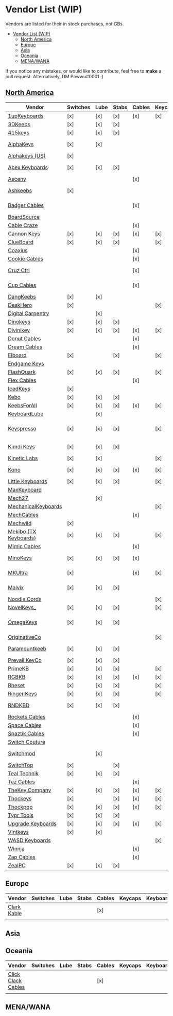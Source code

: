 # Vendor List (WIP)

Vendors are listed for their in stock purchases, not GBs.

- [Vendor List (WIP)](#vendor-list-wip)
  - [North America](#north-america)
  - [Europe](#europe)
  - [Asia](#asia)
  - [Oceania](#oceania)
  - [MENA/WANA](#menawana)

If you notice any mistakes, or would like to contribute, feel free to **make** a pull request. Alternatively, DM Powwu#0001 :)

## [North America](#north-america)

| Vendor                                                  | Switches | Lube | Stabs | Cables | Keycaps | Keyboards | Location                   |
| ------------------------------------------------------- | -------- | ---- | ----- | ------ | ------- | --------- | -------------------------- |
| [1upKeyboards](https://1upkeyboards.com)                | [x]      | [x]  | [x]   | [x]    | [x]     | [x]       | New York City              |
| [3DKeebs](https://3dkeebs.com)                          | [x]      | [x]  | [x]   |        |         |           | Dallas                     |
| [415keys](https://415keys.com)                          | [x]      | [x]  | [x]   |        |         |           | Richmond                   |
| [AlphaKeys](https://alphakeys.ca/)                      | [x]      | [x]  |       |        |         |           | Toronto, Canada            |
| [Alphakeys (US)](https://alphakeys.com/)                | [x]      |      |       |        |         |           | ?                          |
| [Apex Keyboards](https://apexkeyboards.ca/)             | [x]      | [x]  | [x]   |        |         |           | Toronto, Canada            |
| [Asceny](https://asceny.com/)                           |          |      |       | [x]    |         |           | ?                          |
| [Ashkeebs](https://ashkeebs.com/)                       | [x]      |      |       |        |         |           | Victoria, BC, Canada       |
| [Badger Cables](https://badgercables.com/)              |          |      |       | [x]    |         |           | Victoria, BC, Canada       |
| [BoardSource](https://boardsource.xyz/)                 |          |      |       |        |         | [x]       | ?                          |
| [Cable Craze](https://cablecraze.net/)                  |          |      |       | [x]    |         |           | ?                          |
| [Cannon Keys](https://cannonkeys.com/)                  | [x]      | [x]  | [x]   | [x]    | [x]     | [x]       | Rhode Island               |
| [ClueBoard](https://clueboard.co/)                      | [x]      | [x]  | [x]   |        | [x]     | [x]       | ?                          |
| [Coaxius](https://coaxius.com/)                         |          |      |       | [x]    |         |           | California                 |
| [Cookie Cables](https://cookiecables.com/)              |          |      |       | [x]    |         |           | ?                          |
| [Cruz Ctrl](https://cruzctrl.gg/)                       |          |      |       | [x]    |         |           | Bay Area, California       |
| [Cup Cables](https://cupcables.com/)                    |          |      |       | [x]    |         |           | Oakland, California        |
| [DangKeebs](https://dangkeebs.com/)                     | [x]      | [x]  |       |        |         |           | Boston                     |
| [DeskHero](https://deskhero.ca/)                        | [x]      |      |       |        | [x]     | [x]       | Winnipeg                   |
| [Digital Carpentry](https://digital-carpentry.com/)     |          | [x]  |       |        |         |           | Kentucky                   |
| [Dinokeys](https://dinokeys.co/)                        | [x]      | [x]  | [x]   |        |         |           | Los Angeles                |
| [Divinikey](https://divinikey.com/)                     | [x]      | [x]  | [x]   | [x]    | [x]     | [x]       | Los Angeles                |
| [Donut Cables](https://donutcables.com/)                |          |      |       | [x]    |         |           | ?                          |
| [Dream Cables](https://dream-cables.com/)               |          |      |       | [x]    |         |           | Utah                       |
| [Elboard](https://elboard.store/)                       | [x]      |      | [x]   |        | [x]     |           | Pennsylvania               |
| [Endgame Keys](https://endgamekeys.com/)                |          |      |       |        |         |           | Indiana                    |
| [FlashQuark](https://flashquark.com/)                   | [x]      | [x]  | [x]   |        | [x]     | [x]       | New York                   |
| [Flex Cables](https://flexcablesstore.com/)             |          |      |       | [x]    |         |           | ?                          |
| [IcedKeys](https://icedkeys.com/)                       | [x]      |      |       |        |         |           | Austin                     |
| [Kebo](https://kebo.store/)                             | [x]      | [x]  | [x]   |        |         |           | California                 |
| [KeebsForAll](https://keebsforall.com/)                 | [x]      | [x]  | [x]   | [x]    | [x]     |           | Los Angeles                |
| [KeyboardLube](https://keyboardlube.com/)               |          | [x]  |       |        |         |           | Washington                 |
| [Keyspresso](https://keyspresso.ca/)                    | [x]      | [x]  | [x]   |        | [x]     | [x]       | Greater Toronto, Canada    |
| [Kimdi Keys](https://kimdi-keys.com/)                   | [x]      | [x]  | [x]   |        |         |           | Upstate New York           |
| [Kinetic Labs](https://kineticlabs.store/)              | [x]      | [x]  |       |        | [x]     |           | New Jersey                 |
| [Kono](https://kono.store/)                             | [x]      | [x]  | [x]   | [x]    | [x]     | [x]       | intentionally confusing    |
| [Little Keyboards](https://littlekeyboards.com/)        | [x]      | [x]  | [x]   |        | [x]     | [x]       | North Carolina             |
| [MaxKeyboard](https://maxkeyboard.com/)                 |          |      |       |        |         | [x]       | NorCal                     |
| [Mech27](https://mech27.com/)                           |          | [x]  |       |        |         |           | ?                          |
| [MechanicalKeyboards](https://mechanicalkeyboards.com/) |          |      |       |        | [x]     | [x]       | Tennessee                  |
| [MechCables](https://mechcables.com/)                   |          |      |       | [x]    |         |           | Virginia                   |
| [Mechwild](https://mechwild.com/)                       | [x]      |      |       |        |         | [x]       | Ohio                       |
| [Mekibo (TX Keyboards)](https://mekibo.com/)            | [x]      | [x]  | [x]   |        | [x]     | [x]       | ?                          |
| [Mimic Cables](https://mimic-cables.com/)               |          |      |       | [x]    |         |           | ?                          |
| [MinoKeys](https://minokeys.com/)                       | [x]      | [x]  | [x]   | [x]    |         |           | Ontario, Canada            |
| [MKUltra](https://mkultra.click/)                       | [x]      |      |       | [x]    | [x]     | [x]       | California (Central)       |
| [Malvix](https://store.malvix.com/)                     | [x]      | [x]  | [x]   |        |         |           | Vancouver, Canada          |
| [Noodle Cords](https://noodlecords.ca/)                 |          |      |       |        | [x]     |           | Canada                     |
| [NovelKeys_](https://novelkeys.xyz/)                    | [x]      | [x]  | [x]   |        | [x]     | [x]       | West Virginia              |
| [OmegaKeys](https://omegakeys.ca/)                      | [x]      | [x]  | [x]   |        |         |           | British Columbia, Canada   |
| [OriginativeCo](https://originativeco.com/)             |          |      |       |        | [x]     |           | Irvine                     |
| [Paramountkeeb](https://paramountkeeb.com/)             | [x]      | [x]  | [x]   |        |         | [x]       | ChickenMan's Basement      |
| [Prevail KeyCo](https://prevailkeyco.com/)              | [x]      | [x]  | [x]   |        |         |           | Florida                    |
| [PrimeKB](https://primekb.com/)                         | [x]      | [x]  | [x]   |        | [x]     | [x]       | Texas                      |
| [RGBKB](https://rgbkb.net/)                             | [x]      | [x]  | [x]   | [x]    | [x]     | [x]       | Connecticut                |
| [Rheset](https://rheset.mx/)                            | [x]      | [x]  | [x]   |        | [x]     | [x]       | Mexico                     |
| [Ringer Keys](https://ringerkeys.com/)                  | [x]      | [x]  | [x]   |        | [x]     | [x]       | Greater Boston             |
| [RNDKBD](https://rndkbd.com/)                           | [x]      | [x]  | [x]   |        |         |           | Calgary, Canada            |
| [Rockets Cables](https://rocketscables.com/)            |          |      |       | [x]    |         |           | ?                          |
| [Space Cables](https://spaceholdings.net/)              |          |      |       | [x]    |         |           | ?                          |
| [Spaztik Cables](https://spaztikcables.com/)            |          |      |       | [x]    |         |           | Utah                       |
| [Switch Couture](https://switchcouture.com/)            |          |      |       |        |         | [x]       | Florida                    |
| [Switchmod](https://switchmod.net/)                     |          | [x]  |       |        |         |           | Minnesota -- Massachusetts |
| [SwitchTop](https://switchtop.com/)                     | [x]      |      | [x]   |        |         | [x]       | ?                          |
| [Teal Technik](https://tealtechnik.com/)                | [x]      | [x]  | [x]   |        |         |           | ?                          |
| [Tez Cables](https://tezcables.com/)                    |          |      |       | [x]    |         |           | ?                          |
| [TheKey.Company](https://thekey.company/)               | [x]      | [x]  | [x]   | [x]    | [x]     | [x]       | Michigan                   |
| [Thockeys](https://thockeys.com/)                       | [x]      |      | [x]   | [x]    | [x]     |           | Massachusetts              |
| [Thockpop](https://thockpop.com/)                       | [x]      | [x]  | [x]   | [x]    | [x]     |           | ?                          |
| [Typr Tools](https://typr.tools/)                       | [x]      | [x]  | [x]   |        |         |           | NorCal                     |
| [Upgrade Keyboards](https://upgradekeyboards.com/)      | [x]      | [x]  | [x]   | [x]    | [x]     | [x]       | Texas                      |
| [Vintkeys](https://vintkeys.ca/)                        | [x]      | [x]  |       |        |         | [x]       | Canada                     |
| [WASD Keyboards](https://wasdkeyboards.com/)            |          |      |       |        | [x]     | [x]       | California                 |
| [Winnja](https://winnja.com/)                           |          |      |       | [x]    |         |           | Texas                      |
| [Zap Cables](https://zapcables.com/)                    |          |      |       | [x]    |         |           | Wisconsin                  |
| [ZealPC](https://zealpc.net/)                           | [x]      | [x]  | [x]   |        |         | [x]       | Canada                     |

## Europe

| Vendor                                 | Switches | Lube | Stabs | Cables | Keycaps | Keyboards | Location |
| -------------------------------------- | -------- | ---- | ----- | ------ | ------- | --------- | -------- |
| [Clark Kable](https://clarkkable.com/) |          |      |       | [x]    |         |           | Germany  |
|                                        |          |      |       |        |         |           |          |

## Asia

## Oceania

| Vendor                                              | Switches | Lube | Stabs | Cables | Keycaps | Keyboards | Location  |
| --------------------------------------------------- | -------- | ---- | ----- | ------ | ------- | --------- | --------- |
| [Click Clack Cables](https://clickclackcables.com/) |          |      |       | [x]    |         |           | Australia |
|                                                     |          |      |       |        |         |           |           |

## MENA/WANA